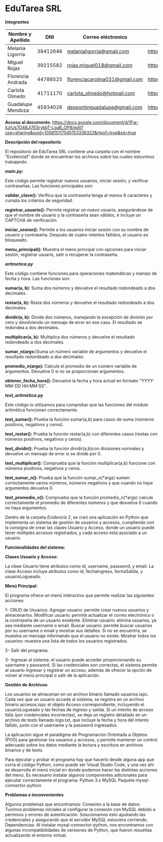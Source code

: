 # EduTarea SRL

**Integrantes**

| Nombre y  Apellido  |    DNI    | Correo eléctronico        | Link Git Hub |
|---------------------|-----------|---------------------------|--------------
| Melania Ligorria    | 38412646  | melanialigorria@gmail.com | https://github.com/mel-ligorria
| Miguel Rojas        | 39215582  | rojas.miguel018@gmail.com | https://github.com/Migueerm/ejercitacion-ispc
| Florencia Andrada   | 44788525  | florenciacarolina031@gmail.com | https://github.com/Flor3ncia-Andr4d4
| Carlota Olmedo      | 41711170  | carlota_olmedo@hotmail.com| https://github.com/caolmedo
| Guadalupe Mendoza   | 45934026  | despontinguadalupe@gmail.com |https://github.com/Guadamendoza/SolucionesPracticas 

**Acceso al documento**: https://docs.google.com/document/d/1Fw-lIJrUs7D48Jj7ESrykbT-LgaB_OP8/edit?usp=sharing&ouid=105815117545153336322&rtpof=true&sd=true 

**Descripción del repositorio**

El repositorio de EduTarea SRL contiene una carpeta con el nombre “Evidencia1” donde se encuentran los archivos sobre los cuales estuvimos trabajando.

***main.py:***
 
Este código permite registrar nuevos usuarios, iniciar sesión, y verificar contraseñas. Las funciones principales son:

**validar_clave():**  Verifica que la contraseña tenga al menos 8 caracteres y cumpla los criterios de seguridad.

**registrar_usuario():** Permite registrar un nuevo usuario, asegurándose de que el nombre de usuario y la contraseña sean válidos, e incluye un CAPTCHA de verificación.

**iniciar_sesion():** Permite a los usuarios iniciar sesión con su nombre de usuario y contraseña. Después de cuatro intentos fallidos, el usuario es bloqueado.

**menu_principal():** Muestra el menú principal con opciones para iniciar sesión, registrar usuario, salir o recuperar la contraseña.

***aritmetica.py***

Este código contiene funciones  para operaciones matemáticas y manejo de fecha y hora. Las funciones son:

**sumar(a, b):** Suma dos números y devuelve el resultado redondeado a dos decimales.

**restar(a, b):** Resta dos números y devuelve el resultado redondeado a dos decimales.

**dividir(a, b):** Divide dos números, manejando la excepción de división por cero y devolviendo un mensaje de error en ese caso. El resultado se redondea a dos decimales.

**multiplicar(a, b):** Multiplica dos números y devuelve el resultado redondeado a dos decimales.

**sumar_n(args:**)Suma un número variable de argumentos y devuelve el resultado redondeado a dos decimales.

**promedio_n(args):** Calcula el promedio de un número variable de argumentos. Devuelve 0 si no se proporcionan argumentos.

**obtener_fecha_hora():** Devuelve la fecha y hora actual en formato "YYYY-MM-DD HH:MM:SS".

***test_aritmética.py***

Este código lo utilizamos para comprobar que las funciones del módulo aritmética funcionan correctamente.

**test_sumar():** Prueba la función sumar(a,b) para casos de suma (números positivos, negativos y ceros).

**test_restar():** Prueba la función restar(a,b) con diferentes casos (restas con números positivos, negativos y ceros).

**test_dividir():** Prueba la función dividir(a,b)con divisiones normales y devuelve un mensaje de error si se divide por 0.

**test_multiplicar():** Comprueba que la función multiplicar(a,b) funcione con números positivos, negativos y ceros.

**test_sumar_n():** Prueba que la función sumar_n(*args)  sumen correctamente varios números, números negativos y que cuando no haya argumentos devuelva 0.

**test_promedio_n():** Comprueba que la función promedio_n(*args) calcule correctamente el promedio de diferentes números y que devuelva 0 cuando no haya argumentos.


Dentro de la carpeta *Evidencia 2*, se creó una aplicación en Python que implementa un sistema de gestión de usuarios y accesos, cumpliendo con la consigna de crear las clases Usuario y Acceso, donde un usuario puede tener múltiples accesos registrados, y cada acceso está asociado a un usuario.

**Funcionalidades del sistema:**

**Clases Usuario y Acceso:**

La clase Usuario tiene atributos como id, username, password, y email.
La clase Acceso incluye atributos como id, fechaIngreso, fechaSalida, y usuarioLogueado.

**Menú Principal:** 

El programa ofrece un menú interactivo que permite realizar las siguientes acciones:

1- CRUD de Usuarios:
Agregar usuario: permite crear nuevos usuarios y almacenarlos.
Modificar usuario: permite actualizar el correo electrónico o la contraseña de un usuario existente.
Eliminar usuario: elimina usuarios, ya sea mediante username o email.
Buscar usuario: permite buscar usuarios por su username o email y mostrar sus detalles. Si no se encuentra, se muestra un mensaje informando que el usuario no existe.
Mostrar todos los usuarios: muestra una lista de todos los usuarios registrados.

2- Salir del programa.

3- Ingresar al sistema: el usuario puede acceder proporcionando su username y password. Si las credenciales son correctas, el sistema permite al usuario ingresar y registrar un acceso, además de ofrecer la opción de volver al menú principal o salir de la aplicación.

**Gestión de Archivos:**

Los usuarios se almacenan en un archivo binario llamado usuarios.ispc.
Cada vez que un usuario accede al sistema, se registra en un archivo binario accesos.ispc el objeto Acceso correspondiente, incluyendo el usuarioLogueado y las fechas de ingreso y salida.
Si un intento de acceso falla (por credenciales incorrectas), se deja un registro detallado en un archivo de texto llamado logs.txt, que incluye la fecha y hora del intento fallido, junto con el username y la password ingresados.

La aplicación sigue el paradigma de Programación Orientada a Objetos (POO) para gestionar los usuarios y accesos, y permite mantener un control adecuado sobre los datos mediante la lectura y escritura en archivos binarios y de texto.


Para ejecutar y probar el programa hay que hacerlo desde alguna app que corra el código Python, como puede ser Visual Studio Code, y una vez ahí se desarrolla el menú inicial en donde podemos hacer las distintas acciones del menú.
Es necesario instalar algunos componentes adicionales para ejecutar correctamente el programa:
Python 3.x
MySQL
Paquete mysql-connector-python


**Problemas e inconvenientes**

Algunos problemas que encontramos:
Conexión a la base de datos: Tuvimos problemas iniciales al configurar la conexión con MySQL debido a permisos y errores de autenticación. Solucionamos esto ajustando las credenciales y asegurando que el servidor MySQL estuviera corriendo.
Dependencias: Al instalar mysql-connector-python, nos encontramos con algunas incompatibilidades de versiones de Python, que fueron resueltas actualizando el entorno virtual.








